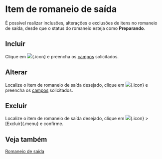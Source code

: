 # Item de romaneio de saída

É possível realizar inclusões, alterações e exclusões de itens no romaneio de saída, desde que o status do romaneio esteja como **Preparando**.

## Incluir

Clique em ![](https://static.zenerp.app.br/icons/action-create.svg){.icon} e preencha os [campos](incomingListItem-edit) solicitados.

## Alterar

Localize o item de romaneio de saída desejado, clique em ![](https://static.zenerp.app.br/icons/action-update.svg){.icon} e preencha os [campos](incomingListItem-edit) solicitados.

## Excluir

Localize o item de romaneio de saída desejado, clique em ![](https://static.zenerp.app.br/icons/action-more-tr.svg){.icon} > [Excluir]{.menu} e confirme.

## Veja também

[Romaneio de saída](outgoingList)

